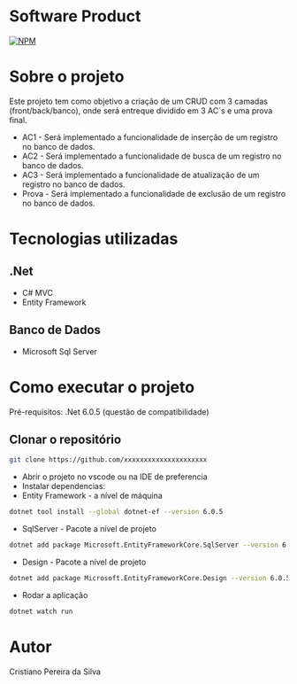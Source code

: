 # Software Product 
[![NPM](https://img.shields.io/npm/l/react)](https://github.com/cristianofull12/Software-Product/blob/main/LICENSE) 

# Sobre o projeto

Este projeto tem como objetivo a criação de um CRUD com 3 camadas (front/back/banco), onde será entreque dividido em 3 AC´s e uma prova final. 

- AC1 - Será implementado a funcionalidade de inserção de um registro no banco de dados.
- AC2 - Será implementado a funcionalidade de busca de um registro no banco de dados.
- AC3 - Será implementado a funcionalidade de atualização de um registro no banco de dados.
- Prova - Será implementado a funcionalidade de exclusão de um registro no banco de dados.

# Tecnologias utilizadas
## .Net
- C# MVC 
- Entity Framework
 
## Banco de Dados 
- Microsoft Sql Server

# Como executar o projeto

Pré-requisitos: .Net 6.0.5 (questão de compatibilidade)

## Clonar o repositório
```bash
git clone https://github.com/xxxxxxxxxxxxxxxxxxxxx
```

- Abrir o projeto no vscode ou na IDE de preferencia 
- Instalar dependencias:
- Entity Framework - a nível de máquina
```bash
dotnet tool install --global dotnet-ef --version 6.0.5
```
- SqlServer - Pacote a nível de projeto
```bash
dotnet add package Microsoft.EntityFrameworkCore.SqlServer --version 6.0.5
```
- Design - Pacote a nível de projeto
```bash
dotnet add package Microsoft.EntityFrameworkCore.Design --version 6.0.5
```
- Rodar a aplicação
```bash
dotnet watch run
```

# Autor

Cristiano Pereira da Silva
